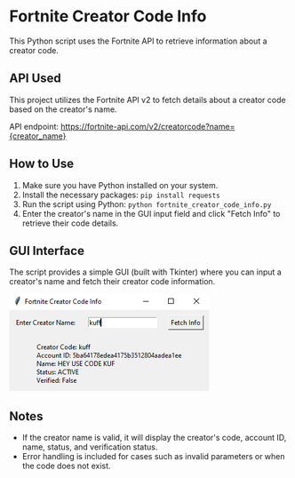 # Fortnite Creator Code Info

This Python script uses the Fortnite API to retrieve information about a creator code.

## API Used

This project utilizes the Fortnite API v2 to fetch details about a creator code based on the creator's name.

API endpoint:
https://fortnite-api.com/v2/creatorcode?name={creator_name}

## How to Use

1. Make sure you have Python installed on your system.
2. Install the necessary packages: ```pip install requests```
3. Run the script using Python: ```python fortnite_creator_code_info.py```
4. Enter the creator's name in the GUI input field and click "Fetch Info" to retrieve their code details.

## GUI Interface

The script provides a simple GUI (built with Tkinter) where you can input a creator's name and fetch their creator code information.

![Screenshot](Capture.PNG)

## Notes

- If the creator name is valid, it will display the creator's code, account ID, name, status, and verification status.
- Error handling is included for cases such as invalid parameters or when the code does not exist.



